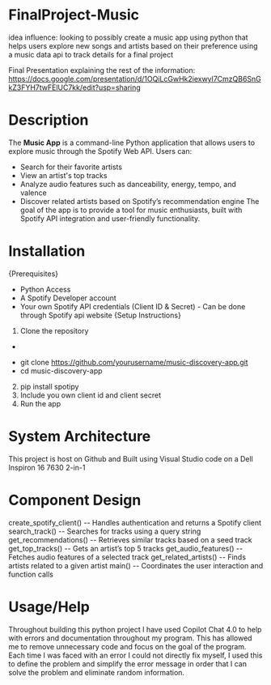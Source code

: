 # FinalProject-Music

idea influence: looking to possibly create a music app using python that helps users explore new songs and 
artists based on their preference using a music data api to track details for a final project

Final Presentation explaining the rest of the information: https://docs.google.com/presentation/d/1OQiLcGwHk2iexwyl7CmzQB6SnGkZ3FYH7twFElUC7kk/edit?usp=sharing

# Description
The **Music App** is a command-line Python application that allows users to explore music through the Spotify Web API. Users can:
- Search for their favorite artists
- View an artist's top tracks
- Analyze audio features such as danceability, energy, tempo, and valence
- Discover related artists based on Spotify’s recommendation engine
The goal of the app is to provide a tool for music enthusiasts, built with Spotify API integration and user-friendly functionality.

# Installation
{Prerequisites}
- Python Access
- A Spotify Developer account
- Your own Spotify API credentials (Client ID & Secret)
      - Can be done through Spotify api website
{Setup Instructions}
1. Clone the repository
- ```bash
- git clone https://github.com/yourusername/music-discovery-app.git
- cd music-discovery-app
2. pip install spotipy
3. Include you own client id and client secret
4. Run the app

# System Architecture
This project is host on Github and Built using Visual Studio code on a Dell Inspiron 16 7630 2-in-1

# Component Design
create_spotify_client() --	Handles authentication and returns a Spotify client
search_track() -- Searches for tracks using a query string
get_recommendations()	-- Retrieves similar tracks based on a seed track
get_top_tracks()	-- Gets an artist’s top 5 tracks
get_audio_features()	-- Fetches audio features of a selected track
get_related_artists()	-- Finds artists related to a given artist
main()	-- Coordinates the user interaction and function calls

# Usage/Help
Throughout building this python project I have used Copilot Chat 4.0 to help with errors and documentation throughout my program.
This has allowed me to remove unnecessary code and focus on the goal of the program.
Each time I was faced with an error I could not directly fix myself, I used this to define the problem and simplify the error message
in order that I can solve the problem and eliminate random information. 
